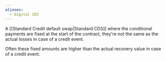 ```yaml
---
aliases:
  - Digital CDS
---
```

A [[Standard Credit default swap|Standard CDS]] where the conditional payments are fixed at the start of the contract, they're not the same as the actual losses in case of a credit event.

Often these fixed amounts are higher than the actual recovery value in case of a credit event.